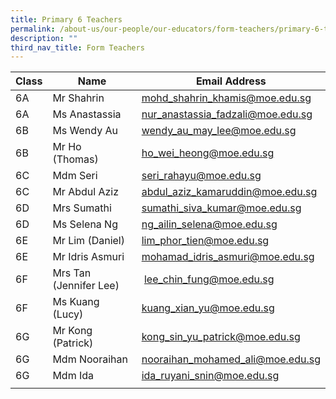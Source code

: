 ```yaml
---
title: Primary 6 Teachers
permalink: /about-us/our-people/our-educators/form-teachers/primary-6-teachers/
description: ""
third_nav_title: Form Teachers
---
```

| Class |  Name |  Email Address |
|---|---|---|
| 6A | Mr Shahrin | mohd_shahrin_khamis@moe.edu.sg |
| 6A | Ms Anastassia | nur_anastassia_fadzali@moe.edu.sg |
| 6B | Ms Wendy Au  | wendy_au_may_lee@moe.edu.sg |
| 6B | Mr Ho (Thomas)  | ho_wei_heong@moe.edu.sg  |
| 6C | Mdm Seri | seri_rahayu@moe.edu.sg |
| 6C | Mr Abdul Aziz | abdul_aziz_kamaruddin@moe.edu.sg |
| 6D | Mrs Sumathi  | sumathi_siva_kumar@moe.edu.sg |
| 6D | Ms Selena Ng | ng_ailin_selena@moe.edu.sg |
| 6E | Mr Lim (Daniel) | lim_phor_tien@moe.edu.sg |
| 6E | Mr Idris Asmuri | mohamad_idris_asmuri@moe.edu.sg |
| 6F | Mrs Tan (Jennifer Lee) |  lee_chin_fung@moe.edu.sg |
| 6F | Ms Kuang (Lucy) | kuang_xian_yu@moe.edu.sg |
| 6G | Mr Kong (Patrick) | kong_sin_yu_patrick@moe.edu.sg |
| 6G | Mdm Nooraihan  | nooraihan_mohamed_ali@moe.edu.sg |
| 6G | Mdm Ida  | ida_ruyani_snin@moe.edu.sg |
| | | |